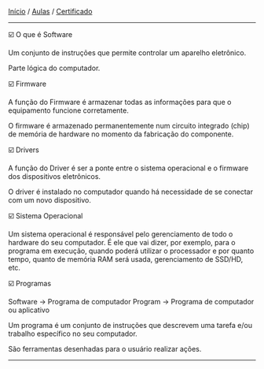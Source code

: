 [Início](https://github.com/Thalyalm/rocketseat-trilha-conectar) /
[Aulas](https://github.com/Thalyalm/rocketseat-trilha-conectar/tree/main/aulas) /
[Certificado](https://github.com/Thalyalm/rocketseat-trilha-conectar/tree/main/certificado/certificado-trilha-conectar.pdf)

---

:ballot_box_with_check: O que é Software

Um conjunto de instruções que permite controlar um aparelho eletrônico.

Parte lógica do computador.

:ballot_box_with_check: Firmware

A função do Firmware é armazenar todas as informações para que o equipamento funcione corretamente.

O firmware é armazenado permanentemente num circuito integrado (chip) de memória de hardware no momento da fabricação do componente.

:ballot_box_with_check: Drivers

A função do Driver é ser a ponte entre o sistema operacional e o firmware dos dispositivos eletrônicos.

O driver é instalado no computador quando há necessidade de se conectar com um novo dispositivo.

:ballot_box_with_check: Sistema Operacional

Um sistema operacional é responsável pelo gerenciamento de todo o hardware do seu computador. É ele que vai dizer, por exemplo, para o programa em execução, quando poderá utilizar o processador e por quanto tempo, quanto de memória RAM será usada, gerenciamento de SSD/HD, etc.
    
:ballot_box_with_check: Programas

Software -> Programa de computador
Program -> Programa de computador ou aplicativo

Um programa é um conjunto de instruções que descrevem uma tarefa e/ou trabalho específico no seu computador.

São ferramentas desenhadas para o usuário realizar ações.


---